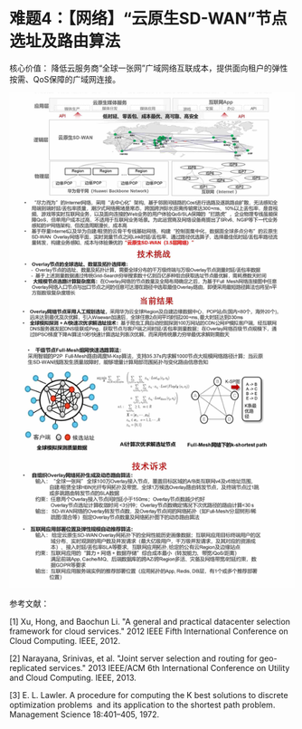 # 难题4：【网络】“云原生SD-WAN”节点选址及路由算法

核心价值： 降低云服务商“全球一张网”广域网络互联成本，提供面向租户的弹性按需、QoS保障的广域网连接。

![难题4](../figure/Problem/problem4.png)

参考文献：

[1] Xu, Hong, and Baochun Li. "A general and practical datacenter selection framework for cloud services." 2012 IEEE Fifth International Conference on Cloud Computing. IEEE, 2012.

[2] Narayana, Srinivas, et al. "Joint server selection and routing for geo-replicated services." 2013 IEEE/ACM 6th International Conference on Utility and Cloud Computing. IEEE, 2013.

[3] E. L. Lawler. A procedure for computing the K best solutions to discrete optimization problems
 and its application to the shortest path problem. Management Science 18:401–405, 1972. 